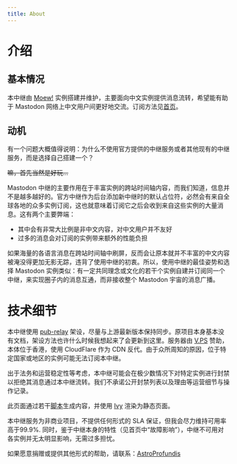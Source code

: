 ```yaml
---
title: About
---
```


# 介绍
## 基本情况

本中继由 [Moew!](https://moe.cat) 实例搭建并维护，主要面向中文实例提供消息流转，希望能有助于 Mastodon 网络上中文用户间更好地交流。订阅方法见[首页](@root/)。

## 动机

有一个问题大概值得说明：为什么不使用官方提供的中继服务或者其他现有的中继服务，而是选择自己搭建一个？

<del>嘛，首先当然是好玩...</del>

Mastodon 中继的主要作用在于丰富实例的跨站时间轴内容，而我们知道，信息并不是越多越好的。官方中继作为后台添加新中继时的默认占位符，必然会有来自全球各地的众多实例订阅，这也就意味着订阅它之后会收到来自这些实例的大量消息。这有两个主要弊端：

 * 其中会有非常大比例是非中文内容，对中文用户并不友好
 * 过多的消息会对订阅的实例带来额外的性能负担

如果海量的各语言消息在跨站时间轴中刷屏，反而会让原本就并不丰富的中文内容被淹没得更加无影无踪，违背了使用中继的初衷。所以，使用中继的最佳姿势和选择 Mastodon 实例类似：有一定共同理念或文化的若干个实例自建并订阅同一个中继，来实现圈子内的消息互通，而非接收整个 Mastodon 宇宙的消息广播。

# 技术细节

本中继使用 [pub-relay](https://git.moe.cat/lynx/pub-relay) 架设，尽量与上游最新版本保持同步。原项目本身基本没有文档，架设方法也许什么时候我想起来了会更新到这里。服务器由 [V.PS](https://vps.hosting/?affid=37) 赞助，本体位于香港，使用 CloudFlare 作为 CDN 反代。由于众所周知的原因，位于特定国家或地区的实例可能无法订阅本中继。

出于法务和运营稳定性等考虑，本中继可能会在极少数情况下对特定实例进行封禁以拒绝其消息通过本中继流转。我们不承诺公开封禁列表以及理由等运营细节与操作记录。

此页面通过若干[脚本](https://git.moe.cat/lynx/relay-page)生成内容，并使用 [Ivy](https://github.com/dmulholl/ivy) 渲染为静态页面。

本中继服务为非商业项目，不提供任何形式的 SLA 保证，但我会尽力维持可用率高于99.9%. 同时，鉴于中继本身的特性（见首页中“故障影响”），中继不可用对各实例并无太明显影响，无需过多担忧。

如果愿意捐赠或提供其他形式的帮助，请联系：[AstroProfundis](https://moe.cat/@AstroProfundis)
